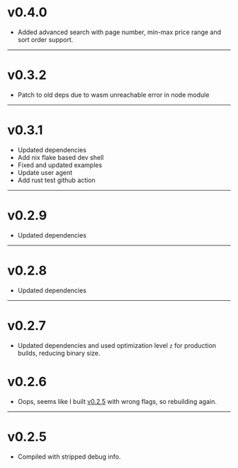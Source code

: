 # v0.4.0

- Added advanced search with page number, min-max price range and sort order support.

---

# v0.3.2

- Patch to old deps due to wasm unreachable error in node module

---

# v0.3.1

- Updated dependencies
- Add nix flake based dev shell
- Fixed and updated examples
- Update user agent
- Add rust test github action

---

# v0.2.9

- Updated dependencies

---

# v0.2.8

- Updated dependencies

---

# v0.2.7

- Updated dependencies and used optimization level `z` for production builds, reducing binary size.

# v0.2.6

- Oops, seems like I built [v0.2.5](#v025) with wrong flags, so rebuilding again.

---

# v0.2.5

- Compiled with stripped debug info.
